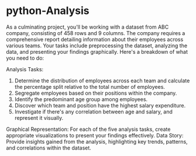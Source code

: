 # python-Analysis
As a culminating project, you'll be working with a dataset from ABC company, consisting of 458 rows and 9 columns. The company requires a comprehensive report detailing information about their employees across various teams. Your tasks include preprocessing the dataset, analyzing the data, and presenting your findings graphically. Here's a breakdown of what you need to do:

Analysis Tasks:
1. Determine the distribution of employees across each team and calculate the percentage split relative to the total number of employees. 
2. Segregate employees based on their positions within the company. 
3. Identify the predominant age group among employees. 
4. Discover which team and position have the highest salary expenditure. 
5. Investigate if there's any correlation between age and salary, and represent it visually. 

Graphical Representation:
For each of the five analysis tasks, create appropriate visualizations to present your findings effectively. 
Data Story:
Provide insights gained from the analysis, highlighting key trends, patterns, and correlations within the dataset. 
